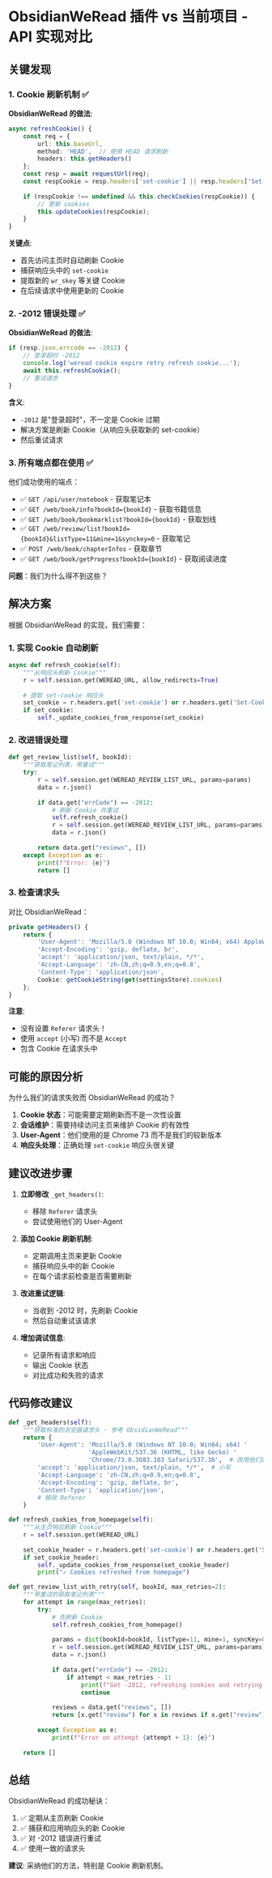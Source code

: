 # ObsidianWeRead 插件 vs 当前项目 - API 实现对比

## 关键发现

### 1. Cookie 刷新机制 ✅

**ObsidianWeRead 的做法**:
```typescript
async refreshCookie() {
    const req = {
        url: this.baseUrl,
        method: 'HEAD',  // 使用 HEAD 请求刷新
        headers: this.getHeaders()
    };
    const resp = await requestUrl(req);
    const respCookie = resp.headers['set-cookie'] || resp.headers['Set-Cookie'];
    
    if (respCookie !== undefined && this.checkCookies(respCookie)) {
        // 更新 cookies
        this.updateCookies(respCookie);
    }
}
```

**关键点**:
- 首先访问主页时自动刷新 Cookie
- 捕获响应头中的 `set-cookie`
- 提取新的 `wr_skey` 等关键 Cookie
- 在后续请求中使用更新的 Cookie

### 2. -2012 错误处理 ✅

**ObsidianWeRead 的做法**:
```typescript
if (resp.json.errcode == -2012) {
    // 登录超时 -2012
    console.log('weread cookie expire retry refresh cookie...');
    await this.refreshCookie();
    // 重试请求
}
```

**含义**:
- `-2012` 是"登录超时"，不一定是 Cookie 过期
- 解决方案是刷新 Cookie（从响应头获取新的 set-cookie）
- 然后重试请求

### 3. 所有端点都在使用 ✅

他们成功使用的端点：
- ✅ `GET /api/user/notebook` - 获取笔记本
- ✅ `GET /web/book/info?bookId={bookId}` - 获取书籍信息
- ✅ `GET /web/book/bookmarklist?bookId={bookId}` - 获取划线
- ✅ `GET /web/review/list?bookId={bookId}&listType=11&mine=1&synckey=0` - 获取笔记
- ✅ `POST /web/book/chapterInfos` - 获取章节
- ✅ `GET /web/book/getProgress?bookId={bookId}` - 获取阅读进度

**问题**：我们为什么得不到这些？

## 解决方案

根据 ObsidianWeRead 的实现，我们需要：

### 1. 实现 Cookie 自动刷新

```python
async def refresh_cookie(self):
    """从响应头刷新 Cookie"""
    r = self.session.get(WEREAD_URL, allow_redirects=True)
    
    # 提取 set-cookie 响应头
    set_cookie = r.headers.get('set-cookie') or r.headers.get('Set-Cookie')
    if set_cookie:
        self._update_cookies_from_response(set_cookie)
```

### 2. 改进错误处理

```python
def get_review_list(self, bookId):
    """获取笔记列表，带重试"""
    try:
        r = self.session.get(WEREAD_REVIEW_LIST_URL, params=params)
        data = r.json()
        
        if data.get("errCode") == -2012:
            # 刷新 Cookie 并重试
            self.refresh_cookie()
            r = self.session.get(WEREAD_REVIEW_LIST_URL, params=params)
            data = r.json()
        
        return data.get("reviews", [])
    except Exception as e:
        print(f"Error: {e}")
        return []
```

### 3. 检查请求头

对比 ObsidianWeRead：
```typescript
private getHeaders() {
    return {
        'User-Agent': 'Mozilla/5.0 (Windows NT 10.0; Win64; x64) AppleWebKit/537.36 (KHTML, like Gecko) Chrome/73.0.3683.103 Safari/537.36',
        'Accept-Encoding': 'gzip, deflate, br',
        'accept': 'application/json, text/plain, */*',
        'Accept-Language': 'zh-CN,zh;q=0.9,en;q=0.8',
        'Content-Type': 'application/json',
        Cookie: getCookieString(get(settingsStore).cookies)
    };
}
```

**注意**:
- 没有设置 `Referer` 请求头！
- 使用 `accept` (小写) 而不是 `Accept`
- 包含 Cookie 在请求头中

## 可能的原因分析

为什么我们的请求失败而 ObsidianWeRead 的成功？

1. **Cookie 状态**：可能需要定期刷新而不是一次性设置
2. **会话维护**：需要持续访问主页来维护 Cookie 的有效性
3. **User-Agent**：他们使用的是 Chrome 73 而不是我们的较新版本
4. **响应头处理**：正确处理 `set-cookie` 响应头很关键

## 建议改进步骤

1. **立即修改** `_get_headers()`:
   - 移除 `Referer` 请求头
   - 尝试使用他们的 User-Agent

2. **添加 Cookie 刷新机制**:
   - 定期调用主页来更新 Cookie
   - 捕获响应头中的新 Cookie
   - 在每个请求前检查是否需要刷新

3. **改进重试逻辑**:
   - 当收到 -2012 时，先刷新 Cookie
   - 然后自动重试该请求

4. **增加调试信息**:
   - 记录所有请求和响应
   - 输出 Cookie 状态
   - 对比成功和失败的请求

## 代码修改建议

```python
def _get_headers(self):
    """获取标准的浏览器请求头 - 参考 ObsidianWeRead"""
    return {
        'User-Agent': 'Mozilla/5.0 (Windows NT 10.0; Win64; x64) '
                      'AppleWebKit/537.36 (KHTML, like Gecko) '
                      'Chrome/73.0.3683.103 Safari/537.36',  # 改用他们的版本
        'accept': 'application/json, text/plain, */*',  # 小写
        'Accept-Language': 'zh-CN,zh;q=0.9,en;q=0.8',
        'Accept-Encoding': 'gzip, deflate, br',
        'Content-Type': 'application/json',
        # 移除 Referer
    }

def refresh_cookies_from_homepage(self):
    """从主页响应刷新 Cookie"""
    r = self.session.get(WEREAD_URL)
    
    set_cookie_header = r.headers.get('set-cookie') or r.headers.get('Set-Cookie')
    if set_cookie_header:
        self._update_cookies_from_response(set_cookie_header)
        print("✓ Cookies refreshed from homepage")

def get_review_list_with_retry(self, bookId, max_retries=2):
    """带重试的获取笔记列表"""
    for attempt in range(max_retries):
        try:
            # 先刷新 Cookie
            self.refresh_cookies_from_homepage()
            
            params = dict(bookId=bookId, listType=11, mine=1, syncKey=0)
            r = self.session.get(WEREAD_REVIEW_LIST_URL, params=params)
            data = r.json()
            
            if data.get("errCode") == -2012:
                if attempt < max_retries - 1:
                    print(f"Got -2012, refreshing cookies and retrying...")
                    continue
            
            reviews = data.get("reviews", [])
            return [x.get("review") for x in reviews if x.get("review")]
        
        except Exception as e:
            print(f"Error on attempt {attempt + 1}: {e}")
    
    return []
```

## 总结

ObsidianWeRead 的成功秘诀：
1. ✅ 定期从主页刷新 Cookie
2. ✅ 捕获和应用响应头的新 Cookie
3. ✅ 对 -2012 错误进行重试
4. ✅ 使用一致的请求头

**建议**: 采纳他们的方法，特别是 Cookie 刷新机制。
